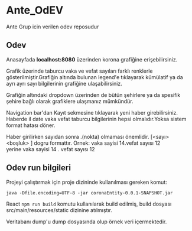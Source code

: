 # Ante_OdEV
Ante Grup icin verilen odev reposudur

## Odev
Anasayfada **localhost:8080** üzerinden korona grafiğine erişebilirsiniz.

Grafik üzerinde taburcu vaka ve vefat sayıları farklı renklerle gösterilmiştir.Grafiğin altında bulunan legend'e tıklayarak kümülatif ya da ayrı ayrı sayı bilgilerinin grafiğine ulaşabilirsiniz.

Grafiğin altındaki dropdown üzerinden de bütün şehirlere ya da spesifik şehire bağlı olarak grafiklere ulaşmanız mümkündür.

Navigation bar'dan Kayıt sekmesine tıklayarak yeni haber girebilirsiniz. Haberde il date vaka vefat taburcu bilgilerinin hepsi olmalıdır.Yoksa sistem format hatası döner.

Haber girilirken sayıdan sonra .(nokta) olmaması önemlidir. [<sayı> <boşluk> <nokta>] dogru formattır.
Ornek: vaka sayisi 14.vefat sayısı 12  
yerine
vaka sayisi 14 . vefat sayısı 12

## Odev run bilgileri
Projeyi çalıştırmak için proje dizininde kullanılması gereken komut:

``` java -Dfile.encoding=UTF-8 -jar coronaEntity-0.0.1-SNAPSHOT.jar ```

React
``` npm run build ```
komutu kullanılarak build edilmiş, build dosyası src/main/resources/static dizinine atılmıştır.

Veritabanı dump'u dump dosyasında olup örnek veri içermektedir.
